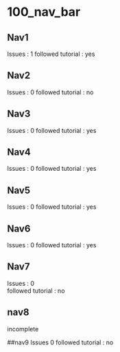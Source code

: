 # 100_nav_bar

## Nav1  
Issues : 1
followed tutorial : yes

## Nav2  
Issues : 0
followed tutorial : no

## Nav3  
Issues : 0
followed tutorial : yes

## Nav4  
Issues : 0
followed tutorial : yes

## Nav5  
Issues : 0
followed tutorial : yes

## Nav6  
Issues : 0
followed tutorial : yes

## Nav7 
Issues : 0   
followed tutorial : no

## nav8 
incomplete

##nav9
Issues 0
followed tutorial : no
